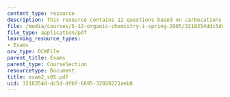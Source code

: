 ```yaml
---
content_type: resource
description: This resource contains 12 questions based on carbocations.
file: /media/courses/5-12-organic-chemistry-i-spring-2005/3218354ddc5ddfbf669532028221aeb8_exam2_s05.pdf
file_type: application/pdf
learning_resource_types:
- Exams
ocw_type: OCWFile
parent_title: Exams
parent_type: CourseSection
resourcetype: Document
title: exam2_s05.pdf
uid: 3218354d-dc5d-dfbf-6695-32028221aeb8
---
```

